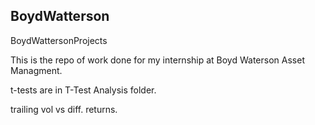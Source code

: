 ## BoydWatterson
BoydWattersonProjects

This is the repo of work done for my internship at Boyd Waterson Asset Managment.

t-tests are in T-Test Analysis folder. 

trailing vol vs diff. returns.

